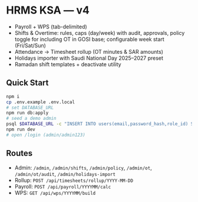 # HRMS KSA — v4
- Payroll + WPS (tab-delimited)
- Shifts & Overtime: rules, caps (day/week) with audit, approvals, policy toggle for including OT in GOSI base; configurable week start (Fri/Sat/Sun)
- Attendance → Timesheet rollup (OT minutes & SAR amounts)
- Holidays importer with Saudi National Day 2025–2027 preset
- Ramadan shift templates + deactivate utility

## Quick Start
```bash
npm i
cp .env.example .env.local
# set DATABASE_URL
npm run db:apply
# seed a demo admin
psql $DATABASE_URL -c "INSERT INTO users(email,password_hash,role_id) SELECT 'admin@company.com','8c6976e5b5410415bde908bd4dee15dfb167a9c873fc4bb8a81f6f2ab448a918',(SELECT id FROM roles WHERE name='admin') WHERE NOT EXISTS (SELECT 1 FROM users WHERE email='admin@company.com')"
npm run dev
# open /login (admin/admin123)
```

## Routes
- Admin: `/admin`, `/admin/shifts`, `/admin/policy`, `/admin/ot`, `/admin/ot/audit`, `/admin/holidays-import`
- Rollup: `POST /api/timesheets/rollup/YYYY-MM-DD`
- Payroll: `POST /api/payroll/YYYYMM/calc`
- WPS: `GET /api/wps/YYYYMM/build`
